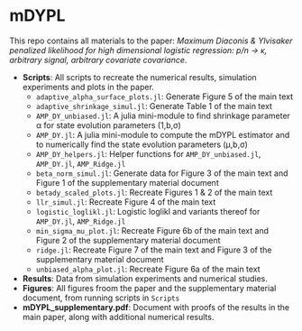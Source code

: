 # mDYPL
This repo contains all materials to the paper: *Maximum Diaconis & Ylvisaker penalized likelihood for high dimensional logistic regression: p/n → κ, arbitrary signal, arbitrary covariate covariance*.

- **Scripts**: All scripts to recreate the numerical results, simulation experiments and plots in the paper. 
	- `adaptive_alpha_surface_plots.jl`: Generate Figure 5 of the main text 
	- `adaptive_shrinkage_simul.jl`: Generate Table 1 of the main text 
	- `AMP_DY_unbiased.jl`: A julia mini-module to find shrinkage parameter α for state evolution parameters (1,b,σ)	
	- `AMP_DY.jl`: A julia mini-module to compute the mDYPL estimator and to numerically find the state evolution parameters (μ,b,σ)
	- `AMP_DY_helpers.jl`: Helper functions for `AMP_DY_unbiased.jl`, `AMP_DY.jl`, `AMP_Ridge.jl`
	- `beta_norm_simul.jl`: Generate data for Figure 3 of the main text and Figure 1 of the supplementary material document 
 	- `betady_scaled_plots.jl`: Recreate Figures 1 & 2 of the main text
	- `llr_simul.jl`: Recreate Figure 4 of the main text 
	- `logistic_loglikl.jl`: Logistic loglikl and variants thereof for `AMP_DY.jl`, `AMP_Ridge.jl`
	- `min_sigma_mu_plot.jl`: Recreate Figure 6b of the main text and Figure 2 of the supplementary material document 
	- `ridge.jl`: Recreate Figure 7 of the main text and Figure 3 of the supplementary material document 
	- `unbiased_alpha_plot.jl`: Recreate Figure 6a of the main text
- **Results**: Data from simulation experiments and numerical studies.
- **Figures**: All figures froom the paper and the supplementary material document, from running scripts in `Scripts` 
- **mDYPL_supplementary.pdf**: Document with proofs of the results in the main paper, along with additional numerical results. 
